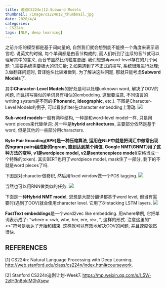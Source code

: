 ```yaml
---
title: 追剧CS224n|12-Subword Models
thumbnail: /image/cs224n12_thumbnail.jpg
date: 2020/4/4
categories: 
- CS224n
tags: [NLP, deep learning]
---
```


之前介绍的模型都是基于词向量的, 自然我们就会想到能不能换一个角度来表示语言呢. 说英文的时候, 每个单词都是由音节构成的, 而人们听到了连续的音节就可以理解其中的含义, 而音节显然比词粒度更细. 我们想想再word-level存在的几个问题: 1.需要系统需要极大的词汇量; 2.如果遇到了不正式的拼写, 系统很难进行处理; 3.做翻译问题时, 音译姓名比较难做到. 为了解决这些问题, 那就只能考虑**Subword Models**了. 
<!-- more -->

其中**Character-Level Models**的好处是可以处理unknown word, 解决了OOV的问题, 而且拼写类似的单词具有相似的embedding. 这里要注意, 不同语言的writing system是不同的(**Phonemic**, **Ideographic**, etc.). 下图是Character-Level Models的例子, 可以看出filter在character embedding上滑动.
![](/image/cs224n12_1.png)

**Sub-word models**一般有两种结构, 一种是和word-level model一样, 只是用word pieces来代替单词; 另一种是**hybrid architectures**, 主要部分依然是基于word, 但是其他的一些部分用characters. 

**Byte Pair Encoding(BPE)**是一种压缩算法, 运用在NLP中就是把词汇中做常出现的ngram pairs组成新的ngram, 直到达到某个阈值. **Google NMT(GNMT)**用了这种方法的变种, v1是**wordpiece model**, v2是**sentencepiece model**(空格当成一个特殊的token). 其实BERT也用了wordpiece model, mask住了一部分, 剩下的不就是word pieces了吗.

下图是对character做卷积, 然后用fixed window做一个POS tagging.
![](/image/cs224n12_2.png)

当然也可以用RNN做类似的任务:
![](/image/cs224n12_3.png)

下面是一种**Hybrid NMT model**, 思想是大部分翻译都基于word level, 但当有需要时(遇到了OOV)就会使用character level. 它用了8-stacking LSTM layers.
![](/image/cs224n12_4.png)

**FastText embeddings**是一个word2vec like embedding. 用where举例, 它把单词表示成了: "where = <wh, whe, her, ere, re>, <where>", 这样的形式. 注意这里的"<>"符号是表达了开始和结束. 这样就可以有效地解决OOV的问题, 并且速度依然很快.

## REFERENCES
[1] CS224n: Natural Language Processing with Deep Learning. http://web.stanford.edu/class/cs224n/index.html#coursework.

[2] Stanford CS224n追剧计划-Week7. https://mp.weixin.qq.com/s/l_5W-2zIH3n8okiM0hXsew